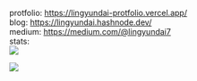 protfolio: https://lingyundai-protfolio.vercel.app/
<br>
blog: https://lingyundai.hashnode.dev/
<br>
medium: https://medium.com/@lingyundai7
<br>
stats:
<br>
![](https://github-readme-stats.vercel.app/api?username=lingyundai&theme=nord&hide_border=true&include_all_commits=true&count_private=true)<br/>

![](https://github-readme-stats.vercel.app/api/top-langs/?username=lingyundai&theme=nord&hide_border=true&include_all_commits=true&count_private=true&layout=compact)<br/>
